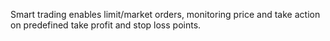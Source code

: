 Smart trading enables limit/market orders, monitoring price and take action on predefined take profit and stop loss points.
